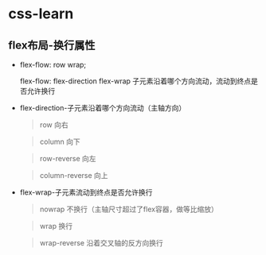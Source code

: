 # css-learn

## flex布局-换行属性

* flex-flow: row wrap;

  flex-flow: flex-direction flex-wrap 子元素沿着哪个方向流动，流动到终点是否允许换行

* flex-direction-子元素沿着哪个方向流动（主轴方向）

    > row 向右

    > column 向下

    > row-reverse 向左

    > column-reverse 向上
    
* flex-wrap-子元素流动到终点是否允许换行

    > nowrap 不换行（主轴尺寸超过了flex容器，做等比缩放）
    
    > wrap 换行
    
    > wrap-reverse 沿着交叉轴的反方向换行



